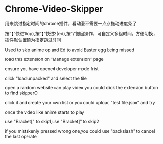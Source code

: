 # Chrome-Video-Skipper
用来跳过指定时间的chrome插件，看动漫不需要一点点拖动进度条了

按“【”快进1(op),按“】”快进2(ed),按“\”撤回操作，可自定义多组时间，方便切换，插件默认置顶为指定跳过时间

Used to skip anime op and Ed to avoid Easter egg being missed

load this extension on "Manage extension" page

ensure you have opened developer mode frist

click "load unpacked" and select the file

open a random website can play video
you could click the extension button to find skipperO

click it and create your own list or you could upload "test file.json" and try


once the video like anime starts to play

use "Bracket[" to skip1,use "Bracket]" to skip2

if you mistakenly pressed wrong one,you could use "backslash" to cancel the last operate
